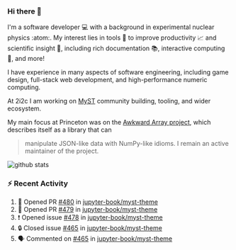 ### Hi there 👋 

I'm a software developer 💻 with a background in experimental nuclear physics :atom:. My interest lies in tools :wrench: to improve productivity :chart_with_upwards_trend: and scientific insight :telescope:, including rich documentation 📚, interactive computing 🧮, and more! 

I have experience in many aspects of software engineering, including game design, full-stack web development, and high-performance numeric computing. 

At 2i2c I am working on [MyST](https://github.com/jupyter-book/mystmd) community building, tooling, and wider ecosystem. 

My main focus at Princeton was on the [Awkward Array project](awkward-array.org/), which describes itself as a library that can 
> manipulate JSON-like data with NumPy-like idioms. I remain an active maintainer of the project. 

![github stats](https://github-readme-stats.vercel.app/api?username=agoose77&show_icons=true&hide_rank=true&hide_title=true&bg_color=30,e76445,904e95&text_color=efe3ec&icon_color=efe3ec)
<!--
**agoose77/agoose77** is a ✨ _special_ ✨ repository because its `README.md` (this file) appears on your GitHub profile.

Here are some ideas to get you started:

- 🔭 I’m currently working on ...
- 🌱 I’m currently learning ...
- 👯 I’m looking to collaborate on ...
- 🤔 I’m looking for help with ...
- 💬 Ask me about ...
- 📫 How to reach me: ...
- 😄 Pronouns: ...
- ⚡ Fun fact: ...
-->

### :zap: Recent Activity

<!--START_SECTION:activity-->
1. 💪 Opened PR [#480](https://github.com/jupyter-book/myst-theme/pull/480) in [jupyter-book/myst-theme](https://github.com/jupyter-book/myst-theme)
2. 💪 Opened PR [#479](https://github.com/jupyter-book/myst-theme/pull/479) in [jupyter-book/myst-theme](https://github.com/jupyter-book/myst-theme)
3. ❗ Opened issue [#478](https://github.com/jupyter-book/myst-theme/issues/478) in [jupyter-book/myst-theme](https://github.com/jupyter-book/myst-theme)
4. 🔒 Closed issue [#465](https://github.com/jupyter-book/myst-theme/issues/465) in [jupyter-book/myst-theme](https://github.com/jupyter-book/myst-theme)
5. 🗣 Commented on [#465](https://github.com/jupyter-book/myst-theme/issues/465#issuecomment-2373567618) in [jupyter-book/myst-theme](https://github.com/jupyter-book/myst-theme)
<!--END_SECTION:activity-->
